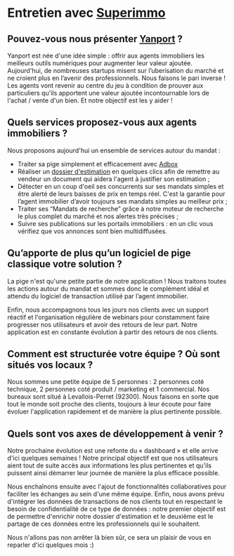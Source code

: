 # Entretien avec [Superimmo](http://www.superimmo.com/)

## Pouvez-vous nous présenter [Yanport](https://www.yanport.com) ?

Yanport est née d'une idée simple : offrir aux agents immobiliers les meilleurs outils numériques pour augmenter leur valeur ajoutée.
Aujourd'hui, de nombreuses startups misent sur l’uberisation du marché et ne croient plus en l’avenir des professionnels. Nous faisons le pari inverse ! Les agents vont revenir au centre du jeu à condition de prouver aux particuliers qu'ils apportent une valeur ajoutée incontournable lors de l'achat / vente d'un bien. Et notre objectif est les y aider !

## Quels services proposez-vous aux agents immobiliers ?

Nous proposons aujourd'hui un ensemble de services autour du mandat :

 * Traiter sa pige simplement et efficacement avec [Adbox](https://www.yanport.com/services/prospection)
 * Réaliser un [dossier d'estimation](https://www.yanport.com/services/etude-estimation) en quelques clics afin de remettre au vendeur un document qui aidera l'agent à justifier son estimation ;
 * Détecter en un coup d'oeil ses concurrents sur ses mandats simples et être alerté de leurs baisses de prix en temps réel. C'est la garantie pour l’agent immobilier d’avoir toujours ses mandats simples au meilleur prix ;
 * Traiter ses “Mandats de recherche” grâce à notre moteur de recherche le plus complet du marché et nos alertes très précises ;
 * Suivre ses publications sur les portails immobiliers : en un clic vous vérifiez que vos annonces sont bien multidiffusées.

## Qu’apporte de plus qu’un logiciel de pige classique votre solution ?

La pige n'est qu'une petite partie de notre application ! Nous traitons toutes les actions autour du mandat et sommes donc le complément idéal et attendu du logiciel de transaction utilisé par l’agent immobilier. 

Enfin, nous accompagnons tous les jours nos clients avec un support réactif et l'organisation régulière de webinars pour constamment faire progresser nos utilisateurs et avoir des retours de leur part. Notre application est en constante évolution à partir des retours de nos clients.

## Comment est structurée votre équipe ? Où sont situés vos locaux ?

Nous sommes une petite équipe de 5 personnes : 2 personnes coté technique, 2 personnes coté produit / marketing et 1 commercial. Nos bureaux sont situé à Levallois-Perret (92300).  Nous faisons en sorte que tout le monde soit proche des clients, toujours à leur écoute pour faire évoluer l'application rapidement et de manière la plus pertinente possible.

## Quels sont vos axes de développement à venir ?

Notre prochaine évolution est une refonte du « dashboard » et elle arrive d'ici quelques semaines ! Notre principal objectif est que nos utilisateurs aient tout de suite accès aux informations les plus pertinentes et qu'ils puissent ainsi démarrer leur journée de manière la plus efficace possible.

Nous enchaînons ensuite avec l'ajout de fonctionnalités collaboratives pour faciliter les échanges au sein d'une même équipe. Enfin, nous avons prévu d'intégrer les données de transactions de nos clients tout en respectant le besoin de confidentialité de ce type de données : notre premier objectif est de permettre d'enrichir notre dossier d'estimation et le deuxième est le partage de ces données entre les professionnels qui le souhaitent.

Nous n'allons pas non arrêter là bien sûr, ce sera un plaisir de vous en reparler d'ici quelques mois :)


